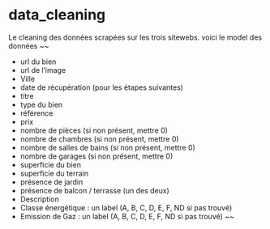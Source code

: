 # data_cleaning
Le cleaning des données scrapées sur les trois sitewebs.
voici le model des données
~~
- url du bien
- url de l’image
- Ville
- date de récupération (pour les étapes suivantes)
- titre
- type du bien
- référence
- prix
- nombre de pièces (si non présent, mettre 0)
- nombre de chambres (si non présent, mettre 0)
- nombre de salles de bains (si non présent, mettre 0)
- nombre de garages (si non présent, mettre 0)
- superficie du bien
- superficie du terrain
- présence de jardin
- présence de balcon / terrasse (un des deux)
- Description
- Classe énergétique : un label (A, B, C, D, E, F, ND si pas trouvé)
- Emission de Gaz : un label (A, B, C, D, E, F, ND si pas trouvé)
~~
